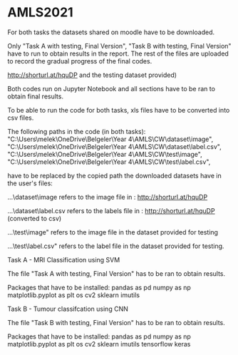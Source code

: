 # AMLS2021

For both tasks the datasets shared on moodle have to be downloaded.

Only "Task A with testing, Final Version", "Task B with testing, Final Version" have to run to obtain results in the report. The rest of the files are uploaded to record the gradual progress of the final codes. 

 http://shorturl.at/hquDP and the testing dataset provided)
 
Both codes run on Jupyter Notebook and all sections have to be ran to obtain final results.

To be able to run the code for both tasks, xls files have to be converted into csv files. 

The following paths in the code (in both tasks):
"C:\Users\melek\OneDrive\Belgeler\Year 4\AMLS\CW\dataset\image",
"C:\Users\melek\OneDrive\Belgeler\Year 4\AMLS\CW\dataset\label.csv",
"C:\Users\melek\OneDrive\Belgeler\Year 4\AMLS\CW\test\image",
"C:\Users\melek\OneDrive\Belgeler\Year 4\AMLS\CW\test\label.csv",

have to be replaced by the copied path the downloaded datasets have in the user's files:

...\dataset\image refers to the image file in : http://shorturl.at/hquDP

...\dataset\label.csv refers to the labels file in : http://shorturl.at/hquDP (converted to csv)

...\test\image" refers to the image file in the dataset provided for testing

...\test\label.csv" refers to the label file in the dataset provided for testing. 


Task A - MRI Classification using SVM 

The file "Task A with testing, Final Version" has to be ran to obtain results. 

Packages that have to be installed:
pandas as pd
numpy as np
matplotlib.pyplot as plt
os
cv2
sklearn 
imutils

Task B - Tumour classifcation using CNN

The file "Task B with testing, Final Version" has to be ran to obtain results. 

Packages that have to be installed:
pandas as pd
numpy as np
matplotlib.pyplot as plt
os
cv2
sklearn 
imutils
tensorflow
keras




